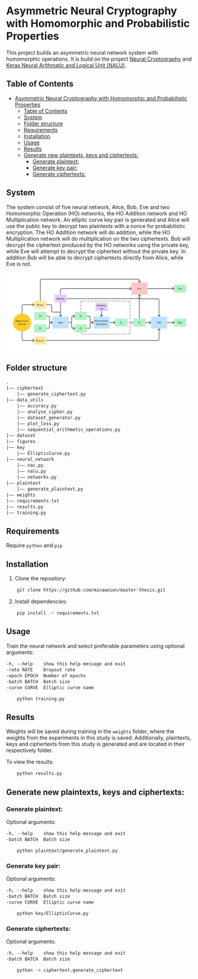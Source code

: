 # Asymmetric Neural Cryptography with Homomorphic and Probabilistic Properties

This project builds an asymmetric neural network system with homomorphic operations. It is build on the project [Neural Cryptography](https://github.com/minawoien/Neural-Cryptography) and [Keras Neural Arithmatic and Logical Unit (NALU)](https://github.com/titu1994/keras-neural-alu/tree/master). 

## Table of Contents
- [Asymmetric Neural Cryptography with Homomorphic and Probabilistic Properties](#asymmetric-neural-cryptography-with-homomorphic-and-probabilistic-properties)
  - [Table of Contents](#table-of-contents)
  - [System](#system)
  - [Folder structure](#folder-structure)
  - [Requirements](#requirements)
  - [Installation](#installation)
  - [Usage](#usage)
  - [Results](#results)
  - [Generate new plaintexts, keys and ciphertexts:](#generate-new-plaintexts-keys-and-ciphertexts)
    - [Generate plaintext:](#generate-plaintext)
    - [Generate key pair:](#generate-key-pair)
    - [Generate ciphertexts:](#generate-ciphertexts)

## System
The system consist of five neural network, Alice, Bob, Eve and two Homomorphic Operation (HO) networks, the HO Addition network and HO Multiplication network. An elliptic curve key pair is generated and Alice will use the public key to decrypt two plaintexts with a nonce for probabilistic encryption. The HO Addition network will do addition, while the HO Multiplication network will do multiplication on the two ciphertexts. Bob will decrypt the ciphertext produced by the HO networks using the private key, while Eve will attempt to decrypt the ciphertext without the private key. In addition Bob will be able to decrypt ciphertexts directly from Alice, while Eve is not.

![Cryptosystem](figures/cryptosystem.png)

## Folder structure

    .
    |–– ciphertext
        |–– generate_ciphertext.py
    |–– data_utils
        |–– accuracy.py
        |–– analyse_cipher.py
        |–– dataset_generator.py
        |–– plot_loss.py
        |–– sequential_arithmetic_operations.py
    |–– dataset
    |–– figures
    |–– key
        |–– EllipticCurve.py
    |–– neural_network
        |–– nac.py
        |–– nalu.py
        |–– networks.py
    |–– plaintext
        |–– generate_plaintext.py
    |–– weights
    |–– requirements.txt
    |–– results.py
    |–– training.py


## Requirements
Require `python` and `pip`

## Installation
1. Clone the repository:
```bash
    git clone https://github.com/minawoien/master-thesis.git
```

2. Install dependencies:
```bash
    pip install -r requirements.txt
 ```

## Usage
Train the neural network and select preferable parameters using optional arguments:
  ```
  -h, --help    show this help message and exit
  -rate RATE    Dropout rate
  -epoch EPOCH  Number of epochs
  -batch BATCH  Batch size
  -curve CURVE  Elliptic curve name
  ```

```bash
    python training.py
```

## Results

Weights will be saved during training in the `weights` folder, where the weights from the experiments in this study is saved. Additionally, plaintexts, keys and ciphertexts from this study is generated and are located in their respectively folder.

To view the results:
```bash
    python results.py
```

## Generate new plaintexts, keys and ciphertexts:

### Generate plaintext:

Optional arguments:
  ```
  -h, --help    show this help message and exit
  -batch BATCH  Batch size
  ```

```bash
    python plaintext/generate_plaintext.py
```

### Generate key pair:
Optional arguments:
  ```
  -h, --help    show this help message and exit
  -batch BATCH  Batch size
  -curve CURVE  Elliptic curve name
  ```

```bash
    python key/EllipticCurve.py
```

### Generate ciphertexts:
Optional arguments:
  ```
  -h, --help    show this help message and exit
  -batch BATCH  Batch size
  ```

```bash
    python -m ciphertext.generate_ciphertext
```